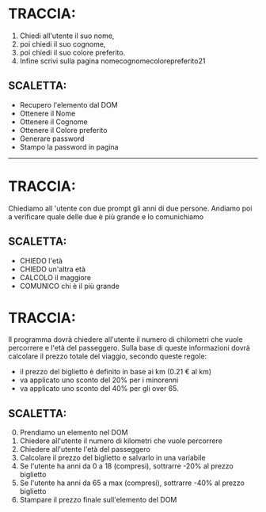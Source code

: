 # TRACCIA:

1. Chiedi all'utente il suo nome,
2. poi chiedi il suo cognome,
3. poi chiedi il suo colore preferito.
4. Infine scrivi sulla pagina nomecognomecolorepreferito21

## SCALETTA:

- Recupero l'elemento dal DOM
- Ottenere il Nome
- Ottenere il Cognome
- Ottenere il Colore preferito
- Generare password
- Stampo la password in pagina

<hr>

# TRACCIA:

Chiediamo all 'utente con due prompt gli anni di due persone. Andiamo poi a verificare
quale delle due è più grande e lo comunichiamo

## SCALETTA:

- CHIEDO l'età
- CHIEDO un'altra età
- CALCOLO il maggiore
- COMUNICO chi è il più grande

# TRACCIA:

Il programma dovrà chiedere all'utente il numero di chilometri che vuole percorrere e l'età del passeggero. Sulla base di queste informazioni dovrà calcolare il prezzo totale del viaggio, secondo queste regole:

- il prezzo del biglietto è definito in base ai km (0.21 € al km)
- va applicato uno sconto del 20% per i minorenni
- va applicato uno sconto del 40% per gli over 65.

## SCALETTA:

0. Prendiamo un elemento nel DOM
1. Chiedere all'utente il numero di kilometri che vuole percorrere
2. Chiedere all'utente l'età del passeggero
3. Calcolare il prezzo del biglietto e salvarlo in una variabile
4. Se l'utente ha anni da 0 a 18 (compresi), sottrarre -20% al prezzo biglietto
5. Se l'utente ha anni da 65 a max (compresi), sottrarre -40% al prezzo biglietto
6. Stampare il prezzo finale sull'elemento del DOM
